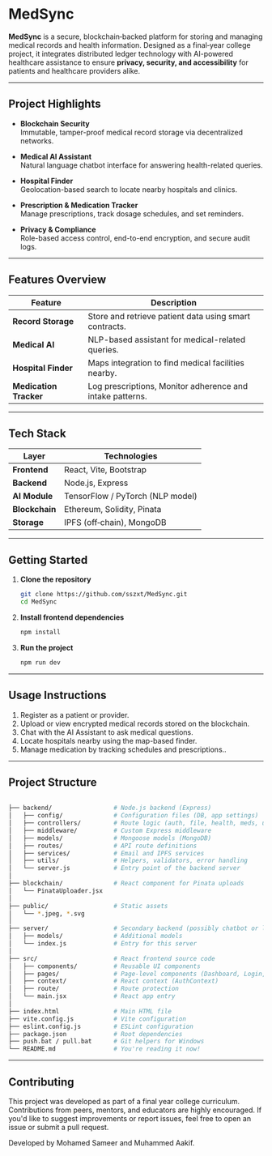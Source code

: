 # MedSync

**MedSync** is a secure, blockchain‑backed platform for storing and managing medical records and health information. Designed as a final‑year college project, it integrates distributed ledger technology with AI-powered healthcare assistance to ensure **privacy, security, and accessibility** for patients and healthcare providers alike.

---

## Project Highlights

-  **Blockchain Security**  
  Immutable, tamper-proof medical record storage via decentralized networks.

- **Medical AI Assistant**  
  Natural language chatbot interface for answering health-related queries.

- **Hospital Finder**  
  Geolocation-based search to locate nearby hospitals and clinics.

- **Prescription & Medication Tracker**  
  Manage prescriptions, track dosage schedules, and set reminders.

- **Privacy & Compliance**  
  Role-based access control, end-to-end encryption, and secure audit logs.

---

## Features Overview

| Feature                  | Description                                                 |
|--------------------------|-------------------------------------------------------------|
| **Record Storage**       | Store and retrieve patient data using smart contracts.      |
| **Medical AI**           | NLP-based assistant for medical-related queries.            |
| **Hospital Finder**      | Maps integration to find medical facilities nearby.         |
| **Medication Tracker**   | Log prescriptions, Monitor adherence and intake patterns.   |

---

## Tech Stack

| Layer         | Technologies                              |
|---------------|-------------------------------------------|
| **Frontend**  | React, Vite, Bootstrap                    |
| **Backend**   | Node.js, Express                          |
| **AI Module** | TensorFlow / PyTorch (NLP model)          |
| **Blockchain**| Ethereum, Solidity, Pinata                |
| **Storage**   | IPFS (off‑chain), MongoDB                 |


---

## Getting Started

1. **Clone the repository**

   ```bash
   git clone https://github.com/sszxt/MedSync.git
   cd MedSync
   ```

2. **Install frontend dependencies**

   ```bash
   npm install
   ```


3. **Run the project**

   ```bash
   npm run dev
   ```

---

## Usage Instructions

1. Register as a patient or provider.
2. Upload or view encrypted medical records stored on the blockchain.
3. Chat with the AI Assistant to ask medical questions.
4. Locate hospitals nearby using the map-based finder.
5. Manage medication by tracking schedules and prescriptions..

---


## Project Structure

```bash

├── backend/                 # Node.js backend (Express)
│   ├── config/              # Configuration files (DB, app settings)
│   ├── controllers/         # Route logic (auth, file, health, meds, users)
│   ├── middleware/          # Custom Express middleware
│   ├── models/              # Mongoose models (MongoDB)
│   ├── routes/              # API route definitions
│   ├── services/            # Email and IPFS services
│   ├── utils/               # Helpers, validators, error handling
│   └── server.js            # Entry point of the backend server
│
├── blockchain/              # React component for Pinata uploads
│   └── PinataUploader.jsx
│
├── public/                  # Static assets
│   └── *.jpeg, *.svg
│
├── server/                  # Secondary backend (possibly chatbot or legacy)
│   ├── models/              # Additional models
│   └── index.js             # Entry for this server
│
├── src/                     # React frontend source code
│   ├── components/          # Reusable UI components
│   ├── pages/               # Page-level components (Dashboard, Login, etc.)
│   ├── context/             # React context (AuthContext)
│   ├── route/               # Route protection
│   └── main.jsx             # React app entry
│
├── index.html               # Main HTML file
├── vite.config.js           # Vite configuration
├── eslint.config.js         # ESLint configuration
├── package.json             # Root dependencies
├── push.bat / pull.bat      # Git helpers for Windows
└── README.md                # You're reading it now!
```

---


## Contributing

This project was developed as part of a final year college curriculum. Contributions from peers, mentors, and educators are highly encouraged. If you'd like to suggest improvements or report issues, feel free to open an issue or submit a pull request.

Developed by Mohamed Sameer and Muhammed Aakif.